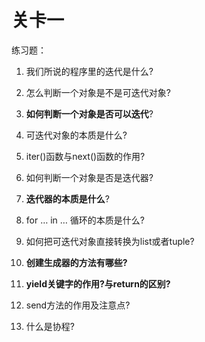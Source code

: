# 关卡一

练习题：

1. 我们所说的程序里的迭代是什么?

2. 怎么判断一个对象是不是可迭代对象?

3. **如何判断一个对象是否可以迭代**?

4. 可迭代对象的本质是什么?

5. iter\(\)函数与next\(\)函数的作用?

6. 如何判断一个对象是否是迭代器?

7. **迭代器的本质是什么**?

8. for … in … 循环的本质是什么?

9. 如何把可迭代对象直接转换为list或者tuple?

10. **创建生成器的方法有哪些?**

11. **yield关键字的作用?与return的区别?**

12. send方法的作用及注意点?

13. 什么是协程?



